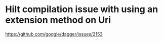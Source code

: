 # Hilt compilation issue with using an extension method on Uri

https://github.com/google/dagger/issues/2153
